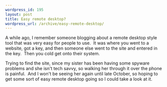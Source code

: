 ```yaml
--- 
wordpress_id: 195
layout: post
title: Easy remote desktop?
wordpress_url: /archive/easy-remote-desktop/
---
```


<p>A while ago, I remember someone blogging about a remote desktop style tool that was very easy for people to use.&nbsp; It was where you went to a website, got a key, and then someone else went to the site and entered in the key.&nbsp; Then you cold get onto their system.</p> <p>Trying to find the site, since my sister has been having some spyware problems and she isn't tech savvy, so walking her through it over the phone is painful.&nbsp; And I won't be seeing her again until late October, so hoping to get some sort of easy remote desktop going so I could take a look at it.</p>
         
